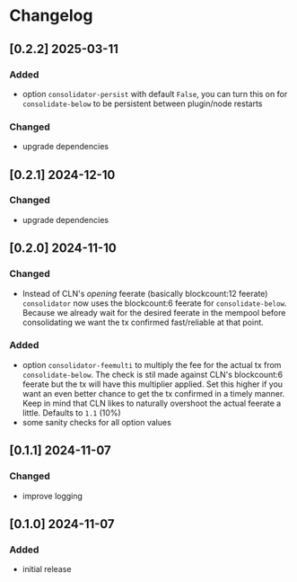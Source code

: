 # Changelog

## [0.2.2] 2025-03-11

### Added

- option `consolidator-persist` with default `False`, you can turn this on for `consolidate-below` to be persistent between plugin/node restarts

### Changed

- upgrade dependencies

## [0.2.1] 2024-12-10

### Changed

- upgrade dependencies

## [0.2.0] 2024-11-10

### Changed

- Instead of CLN's *opening* feerate (basically blockcount:12 feerate) ``consolidator`` now uses the blockcount:6 feerate for ``consolidate-below``. Because we already wait for the desired feerate in the mempool before consolidating we want the tx confirmed fast/reliable at that point.

### Added

- option ``consolidator-feemulti`` to multiply the fee for the actual tx from ``consolidate-below``. The check is stil made against CLN's blockcount:6 feerate but the tx will have this multiplier applied. Set this higher if you want an even better chance to get the tx confirmed in a timely manner. Keep in mind that CLN likes to naturally overshoot the actual feerate a little. Defaults to ``1.1`` (10%)
- some sanity checks for all option values

## [0.1.1] 2024-11-07

### Changed

- improve logging

## [0.1.0] 2024-11-07

### Added

- initial release
